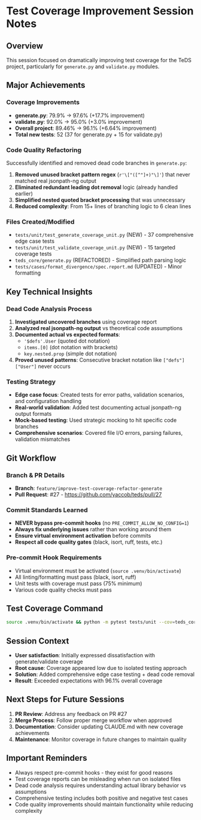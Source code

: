 # Test Coverage Improvement Session Notes

## Overview
This session focused on dramatically improving test coverage for the TeDS project, particularly for `generate.py` and `validate.py` modules.

## Major Achievements

### Coverage Improvements
- **generate.py**: 79.9% → 97.6% (+17.7% improvement)
- **validate.py**: 92.0% → 95.0% (+3.0% improvement)
- **Overall project**: 89.46% → 96.1% (+6.64% improvement)
- **Total new tests**: 52 (37 for generate.py + 15 for validate.py)

### Code Quality Refactoring
Successfully identified and removed dead code branches in `generate.py`:

1. **Removed unused bracket pattern regex** (`r'\["([^"]+)"\]'`) that never matched real jsonpath-ng output
2. **Eliminated redundant leading dot removal** logic (already handled earlier)
3. **Simplified nested quoted bracket processing** that was unnecessary
4. **Reduced complexity**: From 15+ lines of branching logic to 6 clean lines

### Files Created/Modified
- `tests/unit/test_generate_coverage_unit.py` (NEW) - 37 comprehensive edge case tests
- `tests/unit/test_validate_coverage_unit.py` (NEW) - 15 targeted coverage tests
- `teds_core/generate.py` (REFACTORED) - Simplified path parsing logic
- `tests/cases/format_divergence/spec.report.md` (UPDATED) - Minor formatting

## Key Technical Insights

### Dead Code Analysis Process
1. **Investigated uncovered branches** using coverage report
2. **Analyzed real jsonpath-ng output** vs theoretical code assumptions
3. **Documented actual vs expected formats**:
   - `'$defs'.User` (quoted dot notation)
   - `items.[0]` (dot notation with brackets)
   - `key.nested.prop` (simple dot notation)
4. **Proved unused patterns**: Consecutive bracket notation like `["defs"]["User"]` never occurs

### Testing Strategy
- **Edge case focus**: Created tests for error paths, validation scenarios, and configuration handling
- **Real-world validation**: Added test documenting actual jsonpath-ng output formats
- **Mock-based testing**: Used strategic mocking to hit specific code branches
- **Comprehensive scenarios**: Covered file I/O errors, parsing failures, validation mismatches

## Git Workflow

### Branch & PR Details
- **Branch**: `feature/improve-test-coverage-refactor-generate`
- **Pull Request**: #27 - https://github.com/yaccob/teds/pull/27

### Commit Standards Learned
- **NEVER bypass pre-commit hooks** (no `PRE_COMMIT_ALLOW_NO_CONFIG=1`)
- **Always fix underlying issues** rather than working around them
- **Ensure virtual environment activation** before commits
- **Respect all code quality gates** (black, isort, ruff, tests, etc.)

### Pre-commit Hook Requirements
- Virtual environment must be activated (`source .venv/bin/activate`)
- All linting/formatting must pass (black, isort, ruff)
- Unit tests with coverage must pass (75% minimum)
- Various code quality checks must pass

## Test Coverage Command
```bash
source .venv/bin/activate && python -m pytest tests/unit --cov=teds_core --cov=teds --cov-branch --cov-report=term-missing --cov-fail-under=75 -q
```

## Session Context
- **User satisfaction**: Initially expressed dissatisfaction with generate/validate coverage
- **Root cause**: Coverage appeared low due to isolated testing approach
- **Solution**: Added comprehensive edge case testing + dead code removal
- **Result**: Exceeded expectations with 96.1% overall coverage

## Next Steps for Future Sessions
1. **PR Review**: Address any feedback on PR #27
2. **Merge Process**: Follow proper merge workflow when approved
3. **Documentation**: Consider updating CLAUDE.md with new coverage achievements
4. **Maintenance**: Monitor coverage in future changes to maintain quality

## Important Reminders
- Always respect pre-commit hooks - they exist for good reasons
- Test coverage reports can be misleading when run on isolated files
- Dead code analysis requires understanding actual library behavior vs assumptions
- Comprehensive testing includes both positive and negative test cases
- Code quality improvements should maintain functionality while reducing complexity

